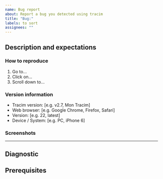 ```yaml
---
name: Bug report
about: Report a bug you detected using tracim
title: "Bug:"
labels: to sort
assignees: ""
---
```

## Description and expectations

<!-- Explain: -->
<!-- - the bug and what is going wrong. -->
<!-- - what needs to be done to consider the bug solved. -->
<!-- - what would you have expected from tracim in this situation. -->

<!-- If you know which component may be affected, feel free to mention it. -->

### How to reproduce

<!-- Detail steps to reproduce the bug: -->
<!-- If possible, explain whether the bug is systematically occurring or if it is random. -->
1. Go to…
2. Click on…
3. Scroll down to…

<!-- Optionally, if you know how to get them through the browser's developer tools, please include console logs written during the bug occurence. You can also include HTTP responses which have a 4xx or 5xx error code. -->

### Version information

<!-- Optional - describe the environment which reveals the bug: -->

- Tracim version: [e.g. v2.7, Mon Tracim]
- Web browser: [e.g. Google Chrome, Firefox, Safari]
- Version: [e.g. 22, latest]
- Device / System: [e.g. PC, iPhone 6]

### Screenshots

<!-- Help us understand the problem with screenshots. You can use [peek](https://github.com/phw/peek) to generate animated GIFs. -->
<!-- Take care of not revealing sensitive data in those screenshots/videos. -->

________________________________________________
<!-- *The following sections are for the maintainers* -->

## Diagnostic

<!-- Explain what may cause the bug. -->

## Prerequisites

<!-- Optional - list the issues that must be solved or what needs to be done before handling this issue. -->

<!-- ## Required sections, if relevant ## -->

<!-- - To be discussed before development -->
<!-- - Interface -->
<!-- - Translations -->
<!-- - Workaround -->
<!-- - Extra information -->
<!-- - Implemented solution -->
